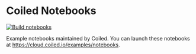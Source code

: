 # Coiled Notebooks

[![Build notebooks](https://github.com/coiled/notebooks/workflows/Build%20notebooks/badge.svg)](https://github.com/coiled/notebooks/actions?query=workflow%3A%22Build+notebooks%22+branch%3Amaster)

Example notebooks maintained by Coiled. You can launch these notebooks at https://cloud.coiled.io/examples/notebooks.
